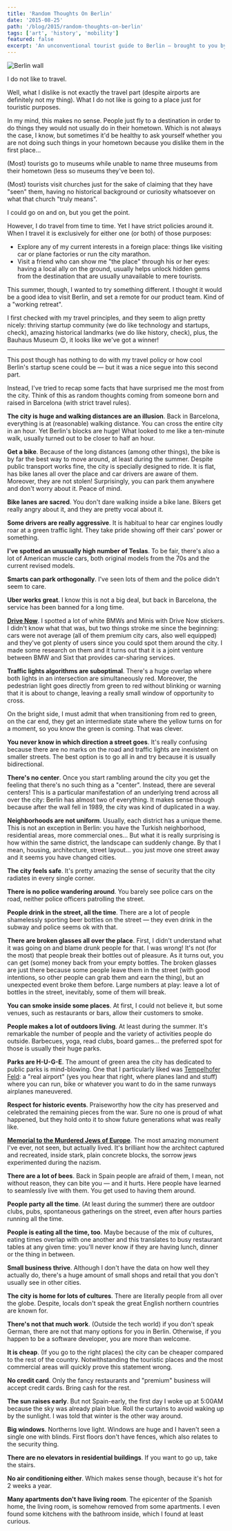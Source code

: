 ```yaml
---
title: 'Random Thoughts On Berlin'
date: '2015-08-25'
path: '/blog/2015/random-thoughts-on-berlin'
tags: ['art', 'history', 'mobility']
featured: false
excerpt: 'An unconventional tourist guide to Berlin — brought to you by someone born and raised in Barcelona, with a rather strict travel policy.'
---
```


![Berlin wall](../../../images/berlin-wall.jpg 'Berlin wall')

I do not like to travel.

Well, what I dislike is not exactly the travel part (despite airports are definitely not my thing). What I do not like is going to a place just for touristic purposes.

In my mind, this makes no sense. People just fly to a destination in order to do things they would not usually do in their hometown. Which is not always the case, I know, but sometimes it'd be healthy to ask yourself whether you are not doing such things in your hometown because you dislike them in the first place...

(Most) tourists go to museums while unable to name three museums from their hometown (less so museums they've been to).

(Most) tourists visit churches just for the sake of claiming that they have "seen" them, having no historical background or curiosity whatsoever on what that church "truly means".

I could go on and on, but you get the point.

However, I do travel from time to time. Yet I have strict policies around it. When I travel it is exclusively for either one (or both) of those purposes:

- Explore any of my current interests in a foreign place: things like visiting car or plane factories or run the city marathon.
- Visit a friend who can show me "the place" through his or her eyes: having a local ally on the ground, usually helps unlock hidden gems from the destination that are usually unavailable to mere tourists.

This summer, though, I wanted to try something different. I thought it would be a good idea to visit Berlin, and set a remote for our product team. Kind of a "working retreat".

I first checked with my travel principles, and they seem to align pretty nicely: thriving startup community (we do like technology and startups, check), amazing historical landmarks (we do like history, check), plus, the Bauhaus Museum 😉, it looks like we've got a winner!

---

This post though has nothing to do with my travel policy or how cool Berlin's startup scene could be — but it was a nice segue into this second part.

Instead, I've tried to recap some facts that have surprised me the most from the city. Think of this as random thoughts coming from someone born and raised in Barcelona (with strict travel rules).

**The city is huge and walking distances are an illusion**. Back in Barcelona, everything is at (reasonable) walking distance. You can cross the entire city in an hour. Yet Berlin's blocks are huge! What looked to me like a ten-minute walk, usually turned out to be closer to half an hour.

**Get a bike**. Because of the long distances (among other things), the bike is by far the best way to move around, at least during the summer. Despite public transport works fine, the city is specially designed to ride. It is flat, has bike lanes all over the place and car drivers are aware of them. Moreover, they are not stolen! Surprisingly, you can park them anywhere and don't worry about it. Peace of mind.

**Bike lanes are sacred**. You don't dare walking inside a bike lane. Bikers get really angry about it, and they are pretty vocal about it.

**Some drivers are really aggressive**. It is habitual to hear car engines loudly roar at a green traffic light. They take pride showing off their cars' power or something.

**I've spotted an unusually high number of Teslas**. To be fair, there's also a lot of American muscle cars, both original models from the 70s and the current revised models.

**Smarts can park orthogonally**. I've seen lots of them and the police didn't seem to care.

**Uber works great**. I know this is not a big deal, but back in Barcelona, the service has been banned for a long time.

[**Drive Now**](https://de.drive-now.com). I spotted a lot of white BMWs and Minis with Drive Now stickers. I didn't know what that was, but two things stroke me since the beginning: cars were not average (all of them premium city cars, also well equipped) and they've got plenty of users since you could spot them around the city. I made some research on them and it turns out that it is a joint venture between BMW and Sixt that provides car-sharing services.

**Traffic lights algorithms are suboptimal**. There's a huge overlap where both lights in an intersection are simultaneously red. Moreover, the pedestrian light goes directly from green to red without blinking or warning that it is about to change, leaving a really small window of opportunity to cross.

On the bright side, I must admit that when transitioning from red to green, on the car end, they get an intermediate state where the yellow turns on for a moment, so you know the green is coming. That was clever.

**You never know in which direction a street goes**. It's really confusing because there are no marks on the road and traffic lights are inexistent on smaller streets. The best option is to go all in and try because it is usually bidirectional.

**There's no center**. Once you start rambling around the city you get the feeling that there's no such thing as a "center". Instead, there are several centers! This is a particular manifestation of an underlying trend across all over the city: Berlin has almost two of everything. It makes sense though because after the wall fell in 1989, the city was kind of duplicated in a way.

**Neighborhoods are not uniform**. Usually, each district has a unique theme. This is not an exception in Berlin: you have the Turkish neighborhood, residential areas, more commercial ones… But what it is really surprising is how within the same district, the landscape can suddenly change. By that I mean, housing, architecture, street layout… you just move one street away and it seems you have changed cities.

**The city feels safe**. It's pretty amazing the sense of security that the city radiates in every single corner.

**There is no police wandering around**. You barely see police cars on the road, neither police officers patrolling the street.

**People drink in the street, all the time**. There are a lot of people shamelessly sporting beer bottles on the street — they even drink in the subway and police seems ok with that.

**There are broken glasses all over the place**. First, I didn't understand what it was going on and blame drunk people for that. I was wrong! It's not (for the most) that people break their bottles out of pleasure. As it turns out, you can get (some) money back from your empty bottles. The broken glasses are just there because some people leave them in the street (with good intentions, so other people can grab them and earn the thing), but an unexpected event broke them before. Large numbers at play: leave a lot of bottles in the street, inevitably, some of them will break.

**You can smoke inside some places**. At first, I could not believe it, but some venues, such as restaurants or bars, allow their customers to smoke.

**People makes a lot of outdoors living**. At least during the summer. It's remarkable the number of people and the variety of activities people do outside. Barbecues, yoga, read clubs, board games… the preferred spot for those is usually their huge parks.

**Parks are H-U-G-E**. The amount of green area the city has dedicated to public parks is mind-blowing. One that I particularly liked was [Tempelhofer Feld](https://en.wikipedia.org/wiki/Berlin_Tempelhof_Airport): a "real airport" (yes you hear that right, where planes land and stuff) where you can run, bike or whatever you want to do in the same runways airplanes maneuvered.

**Respect for historic events**. Praiseworthy how the city has preserved and celebrated the remaining pieces from the war. Sure no one is proud of what happened, but they hold onto it to show future generations what was really like.

[**Memorial to the Murdered Jews of Europe**](https://en.wikipedia.org/wiki/Memorial_to_the_Murdered_Jews_of_Europe). The most amazing monument I've ever, not seen, but actually lived. It's brilliant how the architect captured and recreated, inside stark, plain concrete blocks, the sorrow jews experimented during the nazism.

**There are a lot of bees**. Back in Spain people are afraid of them, I mean, not without reason, they can bite you — and it hurts. Here people have learned to seamlessly live with them. You get used to having them around.

**People party all the time**. (At least during the summer) there are outdoor clubs, pubs, spontaneous gatherings on the street, even after hours parties running all the time.

**People is eating all the time, too**. Maybe because of the mix of cultures, eating times overlap with one another and this translates to busy restaurant tables at any given time: you'll never know if they are having lunch, dinner or the thing in between.

**Small business thrive**. Although I don't have the data on how well they actually do, there's a huge amount of small shops and retail that you don't usually see in other cities.

**The city is home for lots of cultures**. There are literally people from all over the globe. Despite, locals don't speak the great English northern countries are known for.

**There's not that much work**. (Outside the tech world) if you don't speak German, there are not that many options for you in Berlin. Otherwise, if you happen to be a software developer, you are more than welcome.

**It is cheap**. (If you go to the right places) the city can be cheaper compared to the rest of the country. Notwithstanding the touristic places and the most commercial areas will quickly prove this statement wrong.

**No credit card**. Only the fancy restaurants and "premium" business will accept credit cards. Bring cash for the rest.

**The sun raises early**. But not Spain-early, the first day I woke up at 5:00AM because the sky was already plain blue. Roll the curtains to avoid waking up by the sunlight. I was told that winter is the other way around.

**Big windows**. Northerns love light. Windows are huge and I haven't seen a single one with blinds. First floors don't have fences, which also relates to the security thing.

**There are no elevators in residential buildings**. If you want to go up, take the stairs.

**No air conditioning either**. Which makes sense though, because it's hot for 2 weeks a year.

**Many apartments don't have living room**. The epicenter of the Spanish home, the living room, is somehow removed from some apartments. I even found some kitchens with the bathroom inside, which I found at least curious.
